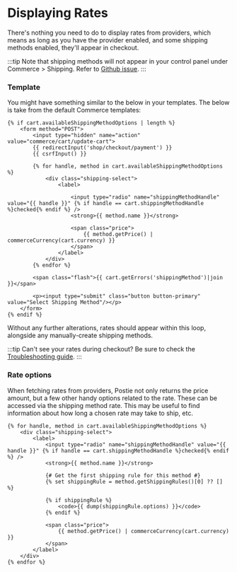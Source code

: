 # Displaying Rates

There's nothing you need to do to display rates from providers, which means as long as you have the provider enabled, and some shipping methods enabled, they'll appear in checkout.

:::tip
Note that shipping methods will not appear in your control panel under Commerce > Shipping. Refer to [Github issue](https://github.com/craftcms/commerce/issues/730).
:::

### Template

You might have something similar to the below in your templates. The below is take from the default Commerce templates:

```twig
{% if cart.availableShippingMethodOptions | length %}
    <form method="POST">
        <input type="hidden" name="action" value="commerce/cart/update-cart">
        {{ redirectInput('shop/checkout/payment') }}
        {{ csrfInput() }}

        {% for handle, method in cart.availableShippingMethodOptions %}
            <div class="shipping-select">
                <label>

                    <input type="radio" name="shippingMethodHandle" value="{{ handle }}" {% if handle == cart.shippingMethodHandle %}checked{% endif %} />
                    <strong>{{ method.name }}</strong>

                    <span class="price">
                        {{ method.getPrice() | commerceCurrency(cart.currency) }}
                    </span>
                </label>
            </div>
        {% endfor %}

        <span class="flash">{{ cart.getErrors('shippingMethod')|join }}</span>

        <p><input type="submit" class="button button-primary" value="Select Shipping Method"/></p>
    </form>
{% endif %}
```

Without any further alterations, rates should appear within this loop, alongside any manually-create shipping methods.

:::tip
Can't see your rates during checkout? Be sure to check the [Troubleshooting guide](docs:support/troubleshooting).
:::

### Rate options

When fetching rates from providers, Postie not only returns the price amount, but a few other handy options related to the rate. These can be accessed via the shipping method rate. This may be useful to find information about how long a chosen rate may take to ship, etc.

```twig
{% for handle, method in cart.availableShippingMethodOptions %}
    <div class="shipping-select">
        <label>
            <input type="radio" name="shippingMethodHandle" value="{{ handle }}" {% if handle == cart.shippingMethodHandle %}checked{% endif %} />
            <strong>{{ method.name }}</strong>

            {# Get the first shipping rule for this method #}
            {% set shippingRule = method.getShippingRules()[0] ?? [] %}

            {% if shippingRule %}
                <code>{{ dump(shippingRule.options) }}</code>
            {% endif %}

            <span class="price">
                {{ method.getPrice() | commerceCurrency(cart.currency) }}
            </span>
        </label>
    </div>
{% endfor %}
```